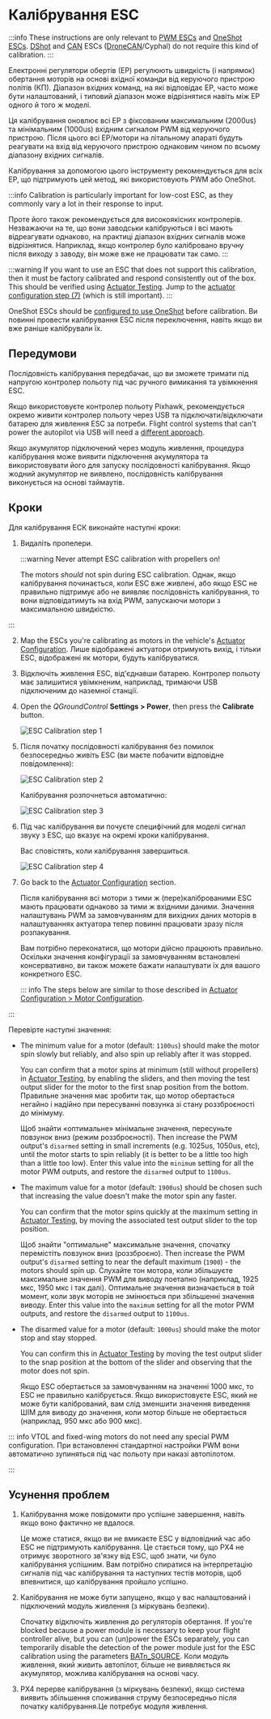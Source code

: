 # Калібрування ESC

:::info
These instructions are only relevant to [PWM ESCs](../peripherals/pwm_escs_and_servo.md) and [OneShot ESCs](../peripherals/oneshot.md).
[DShot](../peripherals/dshot.md) and [CAN](../can/index.md) ESCs ([DroneCAN](../dronecan/escs.md)/Cyphal) do not require this kind of calibration.
:::

Електронні регулятори обертів (ЕР) регулюють швидкість (і напрямок) обертання моторів на основі вхідної команди від керуючого пристрою політів (КП).
Діапазон вхідних команд, на які відповідає ЕР, часто може бути налаштований, і типовий діапазон може відрізнятися навіть між ЕР одного й того ж моделі.

Ця калібрування оновлює всі ЕР з фіксованим максимальним (2000us) та мінімальним (1000us) вхідним сигналом PWM від керуючого пристрою.
Після цього всі ЕР/мотори на літальному апараті будуть реагувати на вхід від керуючого пристрою однаковим чином по всьому діапазону вхідних сигналів.

Калібрування за допомогою цього інструменту рекомендується для всіх ЕР, що підтримують цей метод, які використовують PWM або OneShot.

:::info
Calibration is particularly important for low-cost ESC, as they commonly vary a lot in their response to input.

Проте його також рекомендується для високоякісних контролерів.
Незважаючи на те, що вони заводськи калібруються і всі мають відреагувати однаково, на практиці діапазон вхідних сигналів може відрізнятися.
Наприклад, якщо контролер було калібровано вручну після виходу з заводу, він може вже не працювати так само.
:::

:::warning
If you want to use an ESC that does not support this calibration, then it must be factory calibrated and respond consistently out of the box.
This should be verified using [Actuator Testing](../config/actuators.md#actuator-testing).
Jump to the [actuator configuration step (7)](#actuatorconfig_step) (which is still important).
:::

OneShot ESCs should be [configured to use OneShot](../peripherals/oneshot.md#px4-configuration) before calibration. Ви повинні провести калібрування ESC після переключення, навіть якщо ви вже раніше калібрували їх.

## Передумови

Послідовність калібрування передбачає, що ви зможете тримати під напругою контролер польоту під час ручного вимикання та увімкнення ESC.

Якщо використовуєте контролер польоту Pixhawk, рекомендується окремо живити контролер польоту через USB та підключати/відключати батарею для живлення ESC за потреби.
Flight control systems that can't power the autopilot via USB will need a [different approach](#problem_power_module).

Якщо акумулятор підключений через модуль живлення, процедура калібрування може виявити підключення акумулятора та використовувати його для запуску послідовності калібрування.
Якщо жодний акумулятор не виявлено, послідовність калібрування виконується на основі таймаутів.

## Кроки

Для калібрування ЕСК виконайте наступні кроки:

1. Видаліть пропелери.

   :::warning
   Never attempt ESC calibration with propellers on!

   The motors _should_ not spin during ESC calibration.
   Однак, якщо калібрування починається, коли ESC вже живлені, або якщо ESC не правильно підтримує або не виявляє послідовність калібрування, то вони відповідатимуть на вхід PWM, запускаючи мотори з максимальною швидкістю.

:::

2. Map the ESCs you're calibrating as motors in the vehicle's [Actuator Configuration](../config/actuators.md).
   Лише відображені актуатори отримують вихід, і тільки ESC, відображені як мотори, будуть калібруватися.

3. Відключіть живлення ESC, від'єднавши батарею.
   Контролер польоту має залишитися увімкненим, наприклад, тримаючи USB підключеним до наземної станції.

4. Open the _QGroundControl_ **Settings > Power**, then press the **Calibrate** button.

   ![ESC Calibration step 1](../../assets/qgc/setup/esc/qgc_esc_calibration.png)

5. Після початку послідовності калібрування без помилок безпосередньо живіть ESC (ви маєте побачити відповідне повідомлення):

   ![ESC Calibration step 2](../../assets/qgc/setup/esc/esc_calibration_step_2.png)

   Калібрування розпочнеться автоматично:

   ![ESC Calibration step 3](../../assets/qgc/setup/esc/esc_calibration_step_3.png)

6. Під час калібрування ви почуєте специфічний для моделі сигнал звуку з ESC, що вказує на окремі кроки калібрування.

   Вас сповістять, коли калібрування завершиться.

   <a id="actuatorconfig_step"></a>
   ![ESC Calibration step 4](../../assets/qgc/setup/esc/esc_calibration_step_4.png)

7. Go back to the [Actuator Configuration](../config/actuators.md) section.

   Після калібрування всі мотори з тими ж (пере)каліброваними ESC мають працювати однаково за тими ж вхідними даними. Значення налаштувань PWM за замовчуванням для вихідних даних моторів в налаштуваннях актуатора тепер повинні працювати зразу після розпакування.

   Вам потрібно переконатися, що мотори дійсно працюють правильно.
   Оскільки значення конфігурації за замовчуванням встановлені консервативно, ви також можете бажати налаштувати їх для вашого конкретного ESC.

   ::: info
   The steps below are similar to those described in [Actuator Configuration > Motor Configuration](../config/actuators.md#motor-configuration).

:::

   Перевірте наступні значення:

   - The minimum value for a motor (default: `1100us`) should make the motor spin slowly but reliably, and also spin up reliably after it was stopped.

     You can confirm that a motor spins at minimum (still without propellers) in [Actuator Testing](../config/actuators.md#actuator-testing), by enabling the sliders, and then moving the test output slider for the motor to the first snap position from the bottom.
     Правильне значення має зробити так, що мотор обертається негайно і надійно при пересуванні повзунка зі стану роззброєності до мінімуму.

     Щоб знайти «оптимальне» мінімальне значення, пересуньте повзунок вниз (режим роззброєності).
     Then increase the PWM output's `disarmed` setting in small increments (e.g. 1025us, 1050us, etc), until the motor starts to spin reliably (it is better to be a little too high than a little too low).
     Enter this value into the `minimum` setting for all the motor PWM outputs, and restore the `disarmed` output to `1100us`.

   - The maximum value for a motor (default: `1900us`) should be chosen such that increasing the value doesn't make the motor spin any faster.

     You can confirm that the motor spins quickly at the maximum setting in [Actuator Testing](../config/actuators.md#actuator-testing), by moving the associated test output slider to the top position.

     Щоб знайти "оптимальне" максимальне значення, спочатку перемістіть повзунок вниз (роззброєно).
     Then increase the PWM output's `disarmed` setting to near the default maximum (`1900`) - the motors should spin up.
     Слухайте тон мотора, коли збільшуєте максимальне значення PWM для виводу поетапно (наприклад, 1925 мкс, 1950 мкс і так далі).
     Оптимальне значення визначається в той момент, коли звук моторів не змінюється при збільшенні значення виводу.
     Enter this value into the `maximum` setting for all the motor PWM outputs, and restore the `disarmed` output to `1100us`.

   - The disarmed value for a motor (default: `1000us`) should make the motor stop and stay stopped.

     You can confirm this in [Actuator Testing](../config/actuators.md#actuator-testing) by moving the test output slider to the snap position at the bottom of the slider and observing that the motor does not spin.

     Якщо ESC обертається за замовчуванням на значенні 1000 мкс, то ESC не правильно калібрується.
     Якщо використовуєте ESC, який не може бути калібрований, вам слід зменшити значення виведення ШІМ для виводу до значення, коли мотор більше не обертається (наприклад, 950 мкс або 900 мкс).

   ::: info
   VTOL and fixed-wing motors do not need any special PWM configuration.
   При встановленні стандартної настройки PWM вони автоматично зупиняться під час польоту при наказі автопілотом.

:::

## Усунення проблем

1. Калібрування може повідомити про успішне завершення, навіть якщо воно фактично не вдалося.

   Це може статися, якщо ви не вмикаєте ESC у відповідний час або ESC не підтримують калібрування.
   Це стається тому, що PX4 не отримує зворотного зв'язку від ESC, щоб знати, чи було калібрування успішним.
   Вам потрібно спиратися на інтерпретацію сигналів під час калібрування та наступних тестів моторів, щоб впевнитися, що калібрування пройшло успішно.

   <a id="problem_power_module"></a>

2. Калібрування не може бути запущено, якщо у вас налаштований і підключений модуль живлення (з міркувань безпеки).

   Спочатку відключіть живлення до регуляторів обертання.
   If you're blocked because a power module is necessary to keep your flight controller alive, but you can (un)power the ESCs separately, you can temporarily disable the detection of the power module just for the ESC calibration using the parameters [BATn_SOURCE](../advanced_config/parameter_reference.md#BAT1_SOURCE). Коли модуль живлення, який живить автопілот, більше не виявляється як акумулятор, можлива калібрування на основі часу.

3. PX4 перерве калібрування (з міркувань безпеки), якщо система виявить збільшення споживання струму безпосередньо після початку калібрування.Це потребує модуля живлення.
